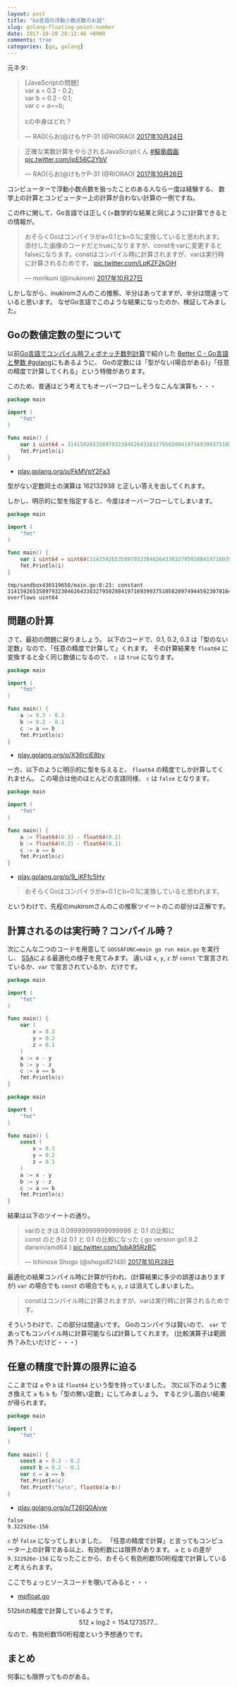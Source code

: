 ```yaml
---
layout: post
title: "Go言語の浮動小数点数のお話"
slug: golang-floating-point-number
date: 2017-10-28 20:12:48 +0900
comments: true
categories: [go, golang]
---
```


元ネタ:

<blockquote class="twitter-tweet" data-lang="ja"><p lang="ja" dir="ltr">[JavaScriptの問題]<br>var a = 0.3 - 0.2;<br>var b = 0.2 - 0.1;<br>var c = a==b;<br><br>cの中身はどれ？</p>&mdash; RAO(らお)@けもケP-31 (@RIORAO) <a href="https://twitter.com/RIORAO/status/922871767147749376?ref_src=twsrc%5Etfw">2017年10月24日</a></blockquote>
<script async src="https://platform.twitter.com/widgets.js" charset="utf-8"></script>

<blockquote class="twitter-tweet" data-lang="ja"><p lang="ja" dir="ltr">正確な実数計算をやらされるJavaScriptくん <a href="https://twitter.com/hashtag/%E6%93%AC%E7%AB%9C%E6%88%AF%E7%94%BB?src=hash&amp;ref_src=twsrc%5Etfw">#擬竜戯画</a> <a href="https://t.co/ipE56C2YbV">pic.twitter.com/ipE56C2YbV</a></p>&mdash; RAO(らお)@けもケP-31 (@RIORAO) <a href="https://twitter.com/RIORAO/status/923599110262874112?ref_src=twsrc%5Etfw">2017年10月26日</a></blockquote>
<script async src="https://platform.twitter.com/widgets.js" charset="utf-8"></script>

コンピューターで浮動小数点数を扱ったことのある人なら一度は経験する、
数学上の計算とコンピューター上の計算が合わない計算の一例ですね。

この件に関して、Go言語では正しく(=数学的な結果と同じように)計算できるとの情報が。

<blockquote class="twitter-tweet" data-lang="ja"><p lang="ja" dir="ltr">おそらくGoはコンパイラがa=0.1とb=0.1に変換していると思われます。<br>添付した画像のコードだとtrueになりますが、constをvarに変更するとfalseになります。constはコンパイル時に計算されますが、varは実行時に計算されるためです。 <a href="https://t.co/LpKZF2kOjH">pic.twitter.com/LpKZF2kOjH</a></p>&mdash; morikuni (@inukirom) <a href="https://twitter.com/inukirom/status/923721661408411650?ref_src=twsrc%5Etfw">2017年10月27日</a></blockquote>
<script async src="https://platform.twitter.com/widgets.js" charset="utf-8"></script>


しかしながら、inukiromさんのこの推察、半分はあってますが、半分は間違っていると思います。
なぜGo言語でこのような結果になったのか、検証してみました。

<!-- More -->

## Goの数値定数の型について

以前[Go言語でコンパイル時フィボナッチ数列計算](https://shogo82148.github.io/blog/2017/02/19/golang-compile-time-fib/)で紹介した
[Better C - Go言語と整数 #golang](https://qiita.com/sonatard/items/464a9d45c689386edfe1)にもあるように、
Goの定数には「型がない(場合がある)」「任意の精度で計算してくれる」という特徴があります。

このため、普通はどう考えてもオーバーフローしそうなこんな演算も・・・

``` go
package main

import (
	"fmt"
)

func main() {
	var i uint64 = 31415926535897932384626433832795028841971693993751058209749445923078164062862089986280348253421170679 % 1000000007
	fmt.Println(i)
}
```

- [play.golang.org/p/FkMVpY2Fa3](https://play.golang.org/p/FkMVpY2Fa3)

型がない定数同士の演算は 162132938 と正しい答えを出してくれます。

しかし、明示的に型を指定すると、今度はオーバーフローしてしまいます。

``` go
package main

import (
	"fmt"
)

func main() {
	var i uint64 = uint64(31415926535897932384626433832795028841971693993751058209749445923078164062862089986280348253421170679) % 1000000007
	fmt.Println(i)
}
```

```
tmp/sandbox436519650/main.go:8:23: constant 31415926535897932384626433832795028841971693993751058209749445923078164062862089986280348253421170679 overflows uint64
```

## 問題の計算

さて、最初の問題に戻りましょう。
以下のコードで、0.1, 0.2, 0.3 は「型のない定数」なので、「任意の精度で計算して」くれます。
その計算結果を `float64` に変換すると全く同じ数値になるので、 `c` は `true` になります。

``` go
package main

import (
	"fmt"
)

func main() {
	a := 0.3 - 0.2
	b := 0.2 - 0.1
	c := a == b
	fmt.Println(c)
}
```

- [play.golang.org/p/X36rciE8by](https://play.golang.org/p/X36rciE8by)

一方、以下のように明示的に型を与えると、 `float64` の精度でしか計算してくれません。
この場合は他のほとんどの言語同様、 `c` は `false` となります。

``` go
package main

import (
	"fmt"
)

func main() {
	a := float64(0.3) - float64(0.2)
	b := float64(0.2) - float64(0.1)
	c := a == b
	fmt.Println(c)
}
```

- [play.golang.org/p/9_jKFfc5Hy](https://play.golang.org/p/9_jKFfc5Hy)

> おそらくGoはコンパイラがa=0.1とb=0.1に変換していると思われます。

というわけで、先程のinukiromさんのこの推察ツイートのこの部分は正解です。


## 計算されるのは実行時？コンパイル時？

次にこんな二つのコードを用意して `GOSSAFUNC=main go run main.go` を実行し、
[SSA](https://shinpei.github.io/blog/2016/08/13/what-ssa-brings-to-go-17)による最適化の様子を見てみます。
違いは `x`, `y`, `z` が `const` で宣言されているか、`var` で宣言されているか、だけです。

``` go
package main

import (
	"fmt"
)

func main() {
	var (
		x = 0.3
		y = 0.2
		z = 0.1
	)
	a := x - y
	b := y - z
	c := a == b
	fmt.Println(c)
}
```

``` go
package main

import (
	"fmt"
)

func main() {
	const (
		x = 0.3
		y = 0.2
		z = 0.1
	)
	a := x - y
	b := y - z
	c := a == b
	fmt.Println(c)
}
```

結果は以下のツイートの通り。

<blockquote class="twitter-tweet" data-lang="ja"><p lang="ja" dir="ltr">varのときは 0.09999999999999998 と 0.1 の比較に<br>const のときは 0.1 と 0.1 の比較になった ( go version go1.9.2 darwin/amd64 ) <a href="https://t.co/1obA95RzBC">pic.twitter.com/1obA95RzBC</a></p>&mdash; Ichinose Shogo (@shogo82148) <a href="https://twitter.com/shogo82148/status/924156133522120705?ref_src=twsrc%5Etfw">2017年10月28日</a></blockquote>
<script async src="https://platform.twitter.com/widgets.js" charset="utf-8"></script>


最適化の結果コンパイル時に計算が行われ、(計算結果に多少の誤差はありますが)
`var` の場合でも `const` の場合でも `x`, `y`, `z` は消えてしまいました。

> constはコンパイル時に計算されますが、varは実行時に計算されるためです。 

そういうわけで、この部分は間違いです。
Goのコンパイラは賢いので、 `var` であってもコンパイル時に計算可能ならば計算してくれます。
(比較演算子は範囲外？みたいだけど・・・)


## 任意の精度で計算の限界に迫る

ここまでは `a` や `b` は `float64` という型を持っていました。
次に以下のように書き換えて `a` も `b` も「型の無い定数」にしてみましょう。
すると少し面白い結果が得られます。

``` go
package main

import (
	"fmt"
)

func main() {
	const a = 0.3 - 0.2
	const b = 0.2 - 0.1
	var c = a == b
	fmt.Println(c)
	fmt.Printf("%e\n", float64(a-b))
}
```

- [play.golang.org/p/T26lQ0Ajvw](https://play.golang.org/p/T26lQ0Ajvw)

```
false
9.322926e-156
```

`c` が `false` になってしまいました。
「任意の精度で計算」と言ってもコンピューター上の計算である以上、有効桁数には限界があります。
`a` と `b` の差が `9.322926e-156` になったことから、おそらく有効桁数150桁程度で計算していると考えられます。

ここでちょっとソースコードを覗いてみると・・・

- [mpfloat.go](https://github.com/golang/go/blob/7df09b4a03f9e53334672674ba7983d5e7128646/src/cmd/compile/internal/gc/mpfloat.go#L18)

512bitの精度で計算しているようです。
$$512 \times \log 2 = 154.1273577...$$ なので、有効桁数150桁程度という予想通りです。


## まとめ

何事にも限界ってものがある。
